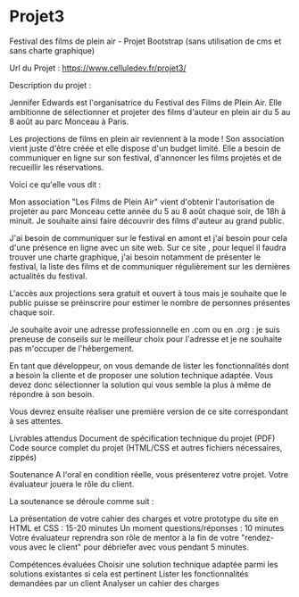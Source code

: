 # Projet3
Festival des films de plein air - Projet Bootstrap (sans utilisation de cms et sans charte graphique)

Url du Projet : https://www.celluledev.fr/projet3/

Description du projet : 

Jennifer Edwards est l'organisatrice du Festival des Films de Plein Air. Elle ambitionne de sélectionner et projeter des films d'auteur en plein air du 5 au 8 août au parc Monceau à Paris.

Les projections de films en plein air reviennent à la mode !
Son association vient juste d'être créée et elle dispose d'un budget limité. Elle a besoin de communiquer en ligne sur son festival, d'annoncer les films projetés et de recueillir les réservations.

Voici ce qu'elle vous dit :

Mon association "Les Films de Plein Air" vient d'obtenir l'autorisation de projeter au parc Monceau cette année du 5 au 8 août chaque soir, de 18h à minuit. Je souhaite ainsi faire découvrir des films d'auteur au grand public.

J'ai besoin de communiquer sur le festival en amont et j'ai besoin pour cela d'une présence en ligne avec un site web. Sur ce site , pour lequel il faudra trouver une charte graphique, j'ai besoin notamment de présenter le festival, la liste des films et de communiquer régulièrement sur les dernières actualités du festival.

L'accès aux projections sera gratuit et ouvert à tous mais je souhaite que le public puisse se préinscrire pour estimer le nombre de personnes présentes chaque soir.

Je souhaite avoir une adresse professionnelle en .com ou en .org : je suis preneuse de conseils sur le meilleur choix pour l'adresse et je ne souhaite pas m'occuper de l'hébergement.

En tant que développeur, on vous demande de lister les fonctionnalités dont a besoin la cliente et de proposer une solution technique adaptée. Vous devez donc sélectionner la solution qui vous semble la plus à même de répondre à son besoin.

Vous devrez ensuite réaliser une première version de ce site correspondant à ses attentes.‌ 

Livrables attendus
Document de spécification technique du projet (PDF)
Code source complet du projet (HTML/CSS et autres fichiers nécessaires, zippés)
 

Soutenance
A l'oral en condition réelle, vous présenterez votre projet. Votre évaluateur jouera le rôle du client.

La soutenance se déroule comme suit :

La présentation de votre cahier des charges et votre prototype du site en HTML et CSS : 15-20 minutes
Un moment questions/réponses : 10 minutes
Votre évaluateur reprendra son rôle de mentor à la fin de votre "rendez-vous avec le client" pour débriefer avec vous pendant 5 minutes. 

 

Compétences évaluées
Choisir une solution technique adaptée parmi les solutions existantes si cela est pertinent
Lister les fonctionnalités demandées par un client
Analyser un cahier des charges
